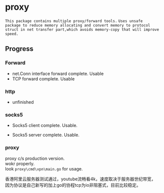# proxy
`This package contains multiple proxy/forward tools.`
`Uses unsafe package to reduce memory allocating and convert memory to protocol struct in net transfer part,which avoids memory-copy that will improve speed.`

## Progress

### Forward

- net.Conn interface forward complete. Usable
- TCP forward complete. Usable

### http

- unfinished

### socks5

- Socks5 client complete. Usable.

- Socks5 server complete. Usable.

### proxy  
proxy c/s production version.  
wokr properly.  
look `proxy\cmd\vpn\main.go` for usage.  

香港阿里云服务器测试通过，youtube流畅看4k，速度取决于服务器世纪带宽，因为协议是自己新写的加上go的协程tcp为io非阻塞式，目前比较稳定。  
